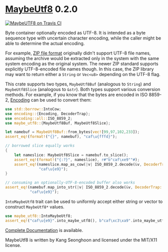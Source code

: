 [MaybeUtf8][doc] 0.2.0
======================

[![MaybeUTF8 on Travis CI][travis-image]][travis]

[travis-image]: https://travis-ci.org/lifthrasiir/rust-maybe_utf8.png
[travis]: https://travis-ci.org/lifthrasiir/rust-maybe_utf8

Byte container optionally encoded as UTF-8.
It is intended as a byte sequence type with uncertain character encoding,
while the caller might be able to determine the actual encoding.

For example, [ZIP file format](https://en.wikipedia.org/wiki/Zip_%28file_format%29)
originally didn't support UTF-8 file names,
assuming the archive would be extracted only in the system
with the same system encoding as the original system.
The newer ZIP standard supports explicitly UTF-8-encoded file names though.
In this case, the ZIP library may want to return either a `String` or `Vec<u8>`
depending on the UTF-8 flag.

This crate supports two types,
`MaybeUtf8Buf` (analogous to `String`) and `MaybeUtf8Slice` (analogous to `&str`).
Both types support various conversion methods.
For example, if you know that the bytes are encoded in ISO 8859-2,
[Encoding](https://github.com/lifthrasiir/rust-encoding/) can be used to convert them:

```rust
use std::borrow::IntoCow;
use encoding::{Encoding, DecoderTrap};
use encoding::all::ISO_8859_2;
use maybe_utf8::{MaybeUtf8Buf, MaybeUtf8Slice};

let namebuf = MaybeUtf8Buf::from_bytes(vec![99,97,102,233]);
assert_eq!(format!("{}", namebuf), "caf\u{fffd}");

// borrowed slice equally works
{
    let nameslice: MaybeUtf8Slice = namebuf.to_slice();
    assert_eq!(format!("{:?}", nameslice), r#"b"caf\xe9""#);
    assert_eq!(nameslice.map_as_cow(|v| ISO_8859_2.decode(&v, DecoderTrap::Replace).unwrap()),
               "caf\u{e9}");
}

// consuming an optionally-UTF-8-encoded buffer also works
assert_eq!(namebuf.map_into_str(|v| ISO_8859_2.decode(&v, DecoderTrap::Replace).unwrap()),
           "caf\u{e9}");
```

`IntoMaybeUtf8` trait can be used to uniformly accept either string or vector
to construct `MaybeUtf8*` values.

```rust
use maybe_utf8::IntoMaybeUtf8;
assert_eq!("caf\u{e9}".into_maybe_utf8(), b"caf\xc3\xa9".into_maybe_utf8());
```

[Complete Documentation][doc] is available.

MaybeUtf8 is written by Kang Seonghoon and licensed under the MIT/X11 license.

[doc]: https://lifthrasiir.github.io/rust-maybe_utf8/

